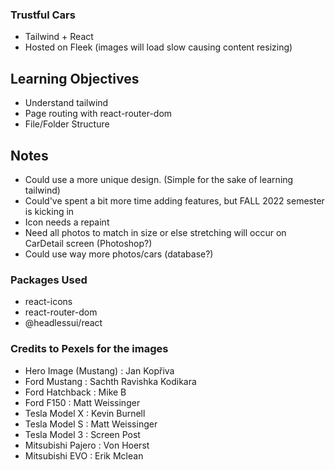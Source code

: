 ### Trustful Cars
- Tailwind + React
- Hosted on Fleek (images will load slow causing content resizing)

## Learning Objectives
- Understand tailwind
- Page routing with react-router-dom
- File/Folder Structure

## Notes
- Could use a more unique design. (Simple for the sake of learning tailwind)
- Could've spent a bit more time adding features, but FALL 2022 semester is kicking in
- Icon needs a repaint
- Need all photos to match in size or else stretching will occur on CarDetail screen (Photoshop?)
- Could use way more photos/cars (database?)

### Packages Used
- react-icons
- react-router-dom
- @headlessui/react

### Credits to Pexels for the images
- Hero Image (Mustang) : Jan Kopřiva
- Ford Mustang : Sachth Ravishka Kodikara
- Ford Hatchback : Mike B
- Ford F150 : Matt Weissinger
- Tesla Model X : Kevin Burnell
- Tesla Model S : Matt Weissinger
- Tesla Model 3 : Screen Post
- Mitsubishi Pajero : Von Hoerst
- Mitsubishi EVO : Erik Mclean
